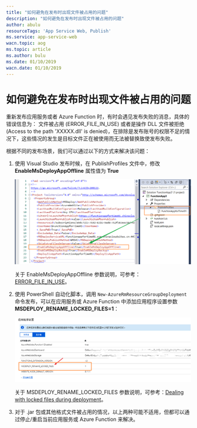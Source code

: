 ```yaml
---
title: "如何避免在发布时出现文件被占用的问题"
description: "如何避免在发布时出现文件被占用的问题"
author: abulu
resourceTags: 'App Service Web, Publish'
ms.service: app-service-web
wacn.topic: aog
ms.topic: article
ms.author: bulu
ms.date: 01/10/2019
wacn.date: 01/10/2019
---
```


# 如何避免在发布时出现文件被占用的问题

重新发布应用服务或者 Azure Function 时，有时会遇见发布失败的消息，具体的错误信息为： 文件被占用 (ERROR_FILE_IN_USE) 或者是操作 DLL 文件被拒绝 (Access to the path 'XXXXX.dll' is denied)，在排除是发布账号的权限不足的情况下，这些情况的发生是目标文件正在被使用而无法被替换致使发布失败。

根据不同的发布场景，我们可以通过以下的方式来解决该问题：

1. 使用 Visual Studio 发布时候，在 PublishProfiles 文件中，修改 **EnableMsDeployAppOffline** 属性值为 **True**

    ![01](media/aog-app-service-web-howto-prevent-files-from-being-occupied-while-publishing/01.png "01")

    关于 EnableMsDeployAppOffline 参数说明，可参考：[ERROR_FILE_IN_USE](https://docs.microsoft.com/en-us/iis/publish/troubleshooting-web-deploy/web-deploy-error-codes#ERROR_FILE_IN_USE)。

2. 使用 PowerShell 自动化脚本，调用 `New-AzureRmResourceGroupDeployment` 命令发布，可以在应用服务或 Azure Function 中添加应用程序设置参数 **MSDEPLOY_RENAME_LOCKED_FILES=1**：

    ![02](media/aog-app-service-web-howto-prevent-files-from-being-occupied-while-publishing/02.png "02")

    关于 MSDEPLOY_RENAME_LOCKED_FILES 参数说明，可参考：[Dealing with locked files during deployment](https://github.com/projectkudu/kudu/wiki/Dealing-with-locked-files-during-deployment)。  

3. 对于 .jar 包或其他格式文件被占用的情况，以上两种可能不适用，但都可以通过停止/重启当前应用服务或 Azure Function 来解决。